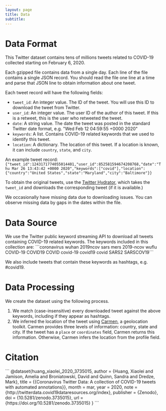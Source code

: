 ```yaml
---
layout: page
title: Data
subtitle: 
---
```


<h1 class='#top'> Data Format </h1>

This Twitter dataset contains tens of millions tweets related to COVID-19 collected starting on February 6, 2020.

Each gzipped file contains data from a single day. Each line of the file contains a single JSON record. You should read the file one line at a time and parse that JSON line to obtain information about one tweet.

Each tweet record will have the following fields:

- `tweet_id`: An integer value. The ID of the tweet. You will use this ID to download the tweet from Twitter.
- `user_id`: An integer value. The user ID of the author of this tweet. If this is a retweet, this is the user who retweeted the tweet.
- `date`: A string value. The date the tweet was posted in the standard Twitter date format, e.g. "Wed Feb 12 04:59:55 +0000 2020"
- `keywords`: A list. Contains COVID-19 related keywords that we used to identify this tweet.
- `location`: A dictionary. The location of this tweet. If a location is known, it can include `country`, `state`, and `city`. 

An example tweet record:
```{"tweet_id":1243171774055014401,"user_id":852581594674208768,"date":"Thu Mar 26 13:43:42 +0000 2020","keywords":["covid"],"location":{"country":"United States","state":"Maryland","city":"Baltimore"}}```


To obtain the original tweets, use the [Twitter Hydrator](https://github.com/DocNow/hydrator), which takes the `tweet_id` and downloads the corresponding tweet (if it is available.)

We occasionally have missing data due to downloading issues. You can observe missing data by gaps in the dates within the file.



<h1>Data Source</h1>
We use the Twitter public keyword streaming API to download all tweets containing COVID-19 related keywords. The keywords included in this collection are:
```coronavirus
wuhan
2019ncov
sars
mers
2019-ncov
wuflu
COVID-19
COVID19
COVID
covid-19
covid19
covid
SARS2
SARSCOV19```

We also include tweets that contain these keywords as hashtags, e.g. #covid19.


<h1>Data Processing</h1>

We create the dataset using the following process.

1. We match (case-insensitive) every downloaded tweet against the above keywords, including if they appear as hashtags. 
2. We inferred the location of the tweet using [Carmen](https://github.com/mdredze/carmen-python), a geolocation toolkit. Carmen provides three levels of information: country, state and city. If the tweet has a `place` or `coordinates` field, Carmen returns this information. Otherwise, Carmen infers the location from the profile field.

<h1> Citation </h1>
```
@dataset{huang_xiaolei_2020_3735015,
  author       = {Huang, Xiaolei and
                  Jamison, Amelia and
                  Broniatowski, David and
                  Quinn, Sandra and
                  Dredze, Mark},
  title        = {{Coronavirus Twitter Data: A collection of COVID-19 
                   tweets with automated annotations}},
  month        = mar,
  year         = 2020,
  note         = {http://twitterdata.covid19dataresources.org/index},
  publisher    = {Zenodo},
  doi          = {10.5281/zenodo.3735015},
  url          = {https://doi.org/10.5281/zenodo.3735015}
}
```


